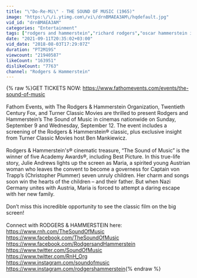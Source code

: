```yaml
---
title: "\"Do-Re-Mi\" - THE SOUND OF MUSIC (1965)"
image: "https:\/\/i.ytimg.com\/vi\/drnBMAEA3AM\/hqdefault.jpg"
vid_id: "drnBMAEA3AM"
categories: "Entertainment"
tags: ["rodgers and hammerstein","richard rodgers","oscar hammerstein ii"]
date: "2021-09-11T20:35:02+03:00"
vid_date: "2018-08-03T17:29:07Z"
duration: "PT2M19S"
viewcount: "21940587"
likeCount: "163951"
dislikeCount: "7763"
channel: "Rodgers & Hammerstein"
---
```

{% raw %}GET TICKETS NOW: <a rel="nofollow" target="blank" href="https://www.fathomevents.com/events/the-sound-of-music">https://www.fathomevents.com/events/the-sound-of-music</a><br /><br />Fathom Events, with The Rodgers &amp; Hammerstein Organization, Twentieth Century Fox, and Turner Classic Movies are thrilled to present Rodgers and Hammerstein’s The Sound of Music in cinemas nationwide on Sunday, September 9 and Wednesday, September 12. The event includes a screening of the Rodgers &amp; Hammerstein® classic, plus exclusive insight from Turner Classic Movies host Ben Mankiewicz.<br /><br />Rodgers &amp; Hammerstein's® cinematic treasure, “The Sound of Music” is the winner of five Academy Awards®, including Best Picture. In this true-life story, Julie Andrews lights up the screen as Maria, a spirited young Austrian woman who leaves the convent to become a governess for Captain von Trapp’s (Christopher Plummer) seven unruly children. Her charm and songs soon win the hearts of the children – and their father. But when Nazi Germany unites with Austria, Maria is forced to attempt a daring escape with her new family.<br /><br />Don’t miss this incredible opportunity to see the classic film on the big screen!<br /><br />Connect with RODGERS &amp; HAMMERSTEIN here:<br /><a rel="nofollow" target="blank" href="https://www.rnh.com/TheSoundOfMusic">https://www.rnh.com/TheSoundOfMusic</a><br /><a rel="nofollow" target="blank" href="https://www.facebook.com/TheSoundOfMusic">https://www.facebook.com/TheSoundOfMusic</a><br /><a rel="nofollow" target="blank" href="https://www.facebook.com/RodgersandHammerstein">https://www.facebook.com/RodgersandHammerstein</a><br /><a rel="nofollow" target="blank" href="https://www.twitter.com/SoundOfMusic">https://www.twitter.com/SoundOfMusic</a><br /><a rel="nofollow" target="blank" href="https://www.twitter.com/RnH_Org">https://www.twitter.com/RnH_Org</a><br /><a rel="nofollow" target="blank" href="https://www.instagram.com/soundofmusic">https://www.instagram.com/soundofmusic</a><br /><a rel="nofollow" target="blank" href="https://www.instagram.com/rodgershammerstein">https://www.instagram.com/rodgershammerstein</a>{% endraw %}

